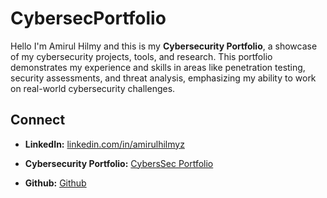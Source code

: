 # CybersecPortfolio

Hello I'm Amirul Hilmy and this is my **Cybersecurity Portfolio**, a showcase of my cybersecurity projects, tools, and research. This portfolio demonstrates my experience and skills in areas like penetration testing, security assessments, and threat analysis, emphasizing my ability to work on real-world cybersecurity challenges.



## Connect
- **LinkedIn:** [linkedin.com/in/amirulhilmyz](https://linkedin.com/in/amirulhilmyz)

- **Cybersecurity Portfolio:** [CybersSec Portfolio](https://drive.google.com/drive/folders/1TUGVwk8SgicCcVVBjbTXsjgUSU-2IYlp?usp=sharing)

- **Github:** [Github](https://github.com/amirulhilmyz/CybersecPortfolio)



